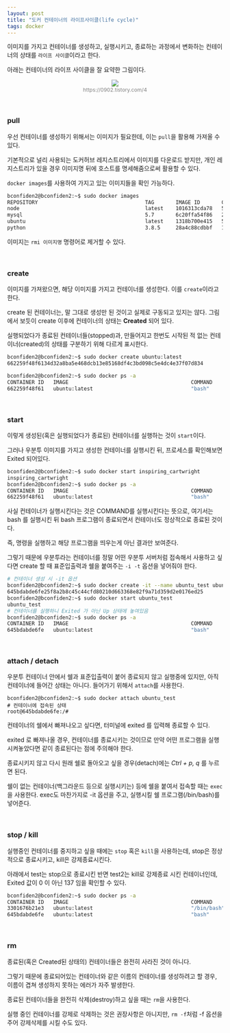 ```yaml
---
layout: post
title: "도커 컨테이너의 라이프사이클(life cycle)"
tags: docker
---
```


이미지를 가지고 컨테이너를 생성하고, 실행시키고, 종료하는 과정에서 변화하는 컨테이너의 상태를 ```라이프 사이클```이라고 한다.

아래는 컨테이너의 라이프 사이클을 잘 요약한 그림이다.

<figure style="display:block; text-align:center;">
  <img src="https://t1.daumcdn.net/cfile/tistory/99F72A3B5B7B7CB82E?download">
  <figcaption style="text-align:center; font-size:12px; color:#808080">
    https://0902.tistory.com/4
  </figcaption>
</figure>

<br>

### pull

우선 컨테이너를 생성하기 위해서는 이미지가 필요한데, 이는 ```pull```을 활용해 가져올 수 있다.

기본적으로 널리 사용되는 도커허브 레지스트리에서 이미지를 다운로드 받지만, 개인 레지스트리가 있을 경우 이미지명 뒤에 호스트를 명세해줌으로써 활용할 수 있다.

```docker images```를 사용하여 가지고 있는 이미지들을 확인 가능하다.

```bash
bconfiden2@bconfiden2:~$ sudo docker images
REPOSITORY                                   TAG       IMAGE ID       CREATED         SIZE
node                                         latest    1016313cda78   5 days ago      907MB
mysql                                        5.7       6c20ffa54f86   2 weeks ago     448MB
ubuntu                                       latest    1318b700e415   5 weeks ago     72.8MB
python                                       3.8.5     28a4c88cdbbf   11 months ago   882MB
```

이미지는 ```rmi 이미지명``` 명령어로 제거할 수 있다.

<br>

### create

이미지를 가져왔으면, 해당 이미지를 가지고 컨테이너를 생성한다. 이를 ```create```이라고 한다.

create 된 컨테이너는, 말 그대로 생성만 된 것이고 실제로 구동되고 있지는 않다. 그림에서 보듯이 create 이후에 컨테이너의 상태는 **Created** 되어 있다.

실행되었다가 종료된 컨테이너들(stopped)과, 만들어지고 한번도 시작된 적 없는 컨테이너(created)의 상태를 구분하기 위해 다르게 표시한다.

```bash
bconfiden2@bconfiden2:~$ sudo docker create ubuntu:latest
662259f48f6134d32a8ba5e468dcb13e85168df4c3bd098c5e4dc4e37f07d834

bconfiden2@bconfiden2:~$ sudo docker ps -a
CONTAINER ID   IMAGE                                        COMMAND                  CREATED         STATUS                     PORTS     NAMES
662259f48f61   ubuntu:latest                                "bash"                   3 seconds ago   Created                              inspiring_cartwright
```

<br>

### start

이렇게 생성된(혹은 실행되었다가 종료된) 컨테이너를 실행하는 것이 ```start```이다.

그러나 우분투 이미지를 가지고 생성한 컨테이너를 실행시킨 뒤, 프로세스를 확인해보면 Exited 되어있다.
```bash
bconfiden2@bconfiden2:~$ sudo docker start inspiring_cartwright
inspiring_cartwright
bconfiden2@bconfiden2:~$ sudo docker ps -a
CONTAINER ID   IMAGE                                        COMMAND                  CREATED      STATUS                     PORTS     NAMES
662259f48f61   ubuntu:latest                                "bash"                   2 days ago   Exited (0) 3 seconds ago             inspiring_cartwright
```

사실 컨테이너가 실행시킨다는 것은 COMMAND를 실행시킨다는 뜻으로, 여기서는 bash 를 실행시킨 뒤 bash 프로그램이 종료되면서 컨테이너도 정상적으로 종료된 것이다.

즉, 명령을 실행하고 해당 프로그램을 띄우는게 아닌 결과만 보여준다.

그렇기 때문에 우분투라는 컨테이너를 정말 어떤 우분투 서버처럼 접속해서 사용하고 싶다면 create 할 때 표준입출력과 쉘을 붙여주는 ```-i -t``` 옵션을 넣어줘야 한다.

```bash
# 컨테이너 생성 시 -it 옵션
bconfiden2@bconfiden2:~$ sudo docker create -it --name ubuntu_test ubuntu:latest
645bdabde6fe25f8a2b8c45c44cfd80210d663368e82f9a71d359d2e0176ed25
bconfiden2@bconfiden2:~$ sudo docker start ubuntu_test
ubuntu_test
# 컨테이너를 실행하니 Exited 가 아닌 Up 상태에 놓여있음
bconfiden2@bconfiden2:~$ sudo docker ps -a
CONTAINER ID   IMAGE                                        COMMAND                  CREATED          STATUS                    PORTS     NAMES
645bdabde6fe   ubuntu:latest                                "bash"                   20 seconds ago   Up 4 seconds                        ubuntu_test
```

<br>

### attach / detach

우분투 컨테이너 안에서 쉘과 표준입출력이 붙어 종료되지 않고 실행중에 있지만, 아직 컨테이너에 들어간 상태는 아니다. 들어가기 위해서 ```attach```를 사용한다.

```
bconfiden2@bconfiden2:~$ sudo docker attach ubuntu_test
# 컨테이너에 접속된 상태
root@645bdabde6fe:/#
```

컨테이너의 쉘에서 빠져나오고 싶다면, 터미널에 exited 를 입력해 종료할 수 있다. 

exited 로 빠져나올 경우, 컨테이너를 종료시키는 것이므로 만약 어떤 프로그램을 실행시켜놓았다면 같이 종료된다는 점에 주의해야 한다.

종료시키지 않고 다시 원래 쉘로 돌아오고 싶을 경우(detach)에는 *Ctrl + p, q* 를 누르면 된다.

쉘이 없는 컨테이너(백그라운드 등으로 실행시키는) 등에 쉘을 붙여서 접속할 때는 ```exec```을 사용한다. exec도 마찬가지로 -it 옵션을 주고, 실행시킬 쉘 프로그램(/bin/bash)를 넣어준다.

<br>

### stop / kill

실행중인 컨테이너를 중지하고 싶을 때에는 ```stop``` 혹은 ```kill```을 사용하는데, stop은 정상적으로 종료시키고, kill은 강제종료시킨다.

아래에서 test는 stop으로 종료시킨 반면 test2는 kill로 강제종료 시킨 컨테이너인데, Exited 값이 0 이 아닌 137 임을 확인할 수 있다.

```bash
bconfiden2@bconfiden2:~$ sudo docker ps -a
CONTAINER ID   IMAGE                                        COMMAND                  CREATED          STATUS                       PORTS     NAMES
3301676b21e3   ubuntu:latest                                "/bin/bash"              29 seconds ago   Exited (137) 4 seconds ago             ubuntu_test2
645bdabde6fe   ubuntu:latest                                "bash"                   10 minutes ago   Exited (0) 8 seconds ago               ubuntu_test
```

<br>

### rm

종료된(혹은 Created된 상태의) 컨테이너들은 완전히 사라진 것이 아니다.

그렇기 때문에 종료되어있는 컨테이너와 같은 이름의 컨테이너를 생성하려고 할 경우, 이름이 겹쳐 생성하지 못하는 에러가 자주 발생한다.

종료된 컨테이너들을 완전히 삭제(destroy)하고 싶을 때는 ```rm```을 사용한다.

실행 중인 컨테이너를 강제로 삭제하는 것은 권장사항은 아니지만, ```rm -f```처럼 -f 옵션을 주어 강제삭제를 시킬 수도 있다.